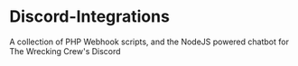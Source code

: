 # Discord-Integrations
A collection of PHP Webhook scripts, and the NodeJS powered chatbot for The Wrecking Crew's Discord
